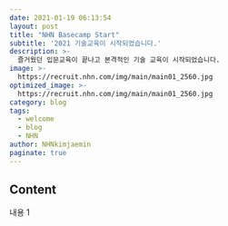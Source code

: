 ```yaml
---
date: 2021-01-19 06:13:54
layout: post
title: "NHN Basecamp Start"
subtitle: '2021 기술교육이 시작되었습니다.'
description: >-
  즐거웠던 입문교육이 끝나고 본격적인 기술 교육이 시작되었습니다.
image: >-
  https://recruit.nhn.com/img/main/main01_2560.jpg
optimized_image: >-
  https://recruit.nhn.com/img/main/main01_2560.jpg
category: blog
tags:
  - welcome
  - blog
  - NHN
author: NHNkimjaemin
paginate: true
---
```


## Content

내용 1
